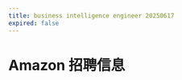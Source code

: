 ```yaml
---
title: business intelligence engineer 20250617
expired: false
---
```


# Amazon 招聘信息

<JobPostingTable job-posting-json-path="amazon/data/business-intelligence-engineer-20250617.json" />

